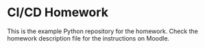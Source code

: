 # CI/CD Homework
This is the example Python repository for the homework.
Check the homework description file for the instructions on Moodle.
